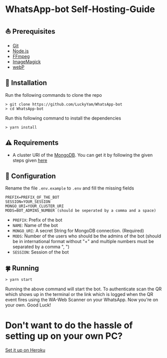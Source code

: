 # WhatsApp-bot Self-Hosting-Guide

## ⛵ Prerequisites

 - [Git](https://git-scm.com/)
 - [Node.js](https://nodejs.org/en/)
 - [FFmpeg](https://ffmpeg.org/download.html)
 - [ImageMagick](https://imagemagick.org/script/download.php)
 - [webP](https://developers.google.com/speed/webp/download)

 ## 🚀 Installation

 Run the following commands to clone the repo
 ```SH
> git clone https://github.com/LuckyYam/WhatsApp-bot
> cd WhatsApp-bot
 ```

 Run this following command to install the dependencies 
 ```SH
 > yarn install
 ```

 ## ⚠ Requirements

 - A cluster URI of the [MongoDB](https://www.mongodb.com/). You can get it by following the given steps given [here](https://github.com/LuckyYam/WhatsApp-bot/blob/master/MongoDB-Guide.md)

 ## 🔧 Configuration

 Rename the file `.env.example` to `.env` and fill the missing fields

 ```env
 PREFIX=PREFIX_OF_THE_BOT
 SESSION=YOUR_SESSION
 MONGO_URI=YOUR_CLUSTER_URI
 MODS=BOT_ADMINS_NUMBER (should be seperated by a comma and a space)
 ```
 - `PREFIX`: Prefix of the bot
 - `NAME`: Name of the bot
 - `MONGO_URI`: A secret String for MongoDB connection. (Required)
 - `MODS`: Number of the users who should be the admins of the bot (should be in international format without "+" and multiple numbers must be separated by a comma ", ")
 - `SESSION`: Session of the bot

 ## 🍀 Running

 ```SH
 > yarn start
 ```
 Running the above command will start the bot. To authenticate scan the QR which shows up in the terminal or the link which is logged when the QR event fires using the WA-Web Scanner on your WhatsApp. Now you're on your own. Good Luck!

# Don't want to do the hassle of setting up on your own PC?

 [Set it up on Heroku](https://github.com/LuckyYam/WhatsApp-bot/blob/master/Heroku-Hosting-Guide.md)